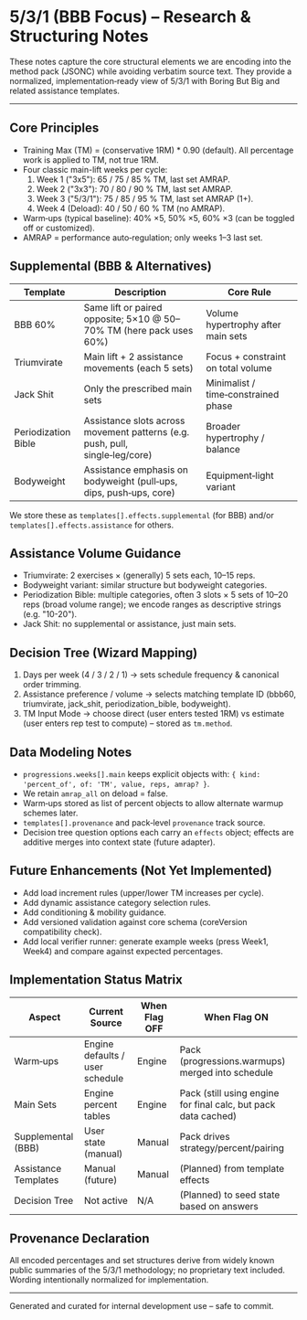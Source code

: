 # 5/3/1 (BBB Focus) – Research & Structuring Notes

These notes capture the core structural elements we are encoding into the method pack (JSONC) while avoiding verbatim source text. They provide a normalized, implementation‑ready view of 5/3/1 with Boring But Big and related assistance templates.

---
## Core Principles
- Training Max (TM) = (conservative 1RM) * 0.90 (default). All percentage work is applied to TM, not true 1RM.
- Four classic main-lift weeks per cycle:
  1. Week 1 ("3x5"): 65 / 75 / 85 % TM, last set AMRAP.
  2. Week 2 ("3x3"): 70 / 80 / 90 % TM, last set AMRAP.
  3. Week 3 ("5/3/1"): 75 / 85 / 95 % TM, last set AMRAP (1+).
  4. Week 4 (Deload): 40 / 50 / 60 % TM (no AMRAP).
- Warm‑ups (typical baseline): 40% ×5, 50% ×5, 60% ×3 (can be toggled off or customized).
- AMRAP = performance auto‑regulation; only weeks 1–3 last set.

## Supplemental (BBB & Alternatives)
| Template | Description | Core Rule |
|----------|-------------|-----------|
| BBB 60%  | Same lift or paired opposite; 5×10 @ 50–70% TM (here pack uses 60%) | Volume hypertrophy after main sets |
| Triumvirate | Main lift + 2 assistance movements (each 5 sets) | Focus + constraint on total volume |
| Jack Shit | Only the prescribed main sets | Minimalist / time‑constrained phase |
| Periodization Bible | Assistance slots across movement patterns (e.g. push, pull, single‑leg/core) | Broader hypertrophy / balance |
| Bodyweight | Assistance emphasis on bodyweight (pull‑ups, dips, push‑ups, core) | Equipment‑light variant |

We store these as `templates[].effects.supplemental` (for BBB) and/or `templates[].effects.assistance` for others.

## Assistance Volume Guidance
- Triumvirate: 2 exercises × (generally) 5 sets each, 10–15 reps.
- Bodyweight variant: similar structure but bodyweight categories.
- Periodization Bible: multiple categories, often 3 slots × 5 sets of 10–20 reps (broad volume range); we encode ranges as descriptive strings (e.g. "10-20").
- Jack Shit: no supplemental or assistance, just main sets.

## Decision Tree (Wizard Mapping)
1. Days per week (4 / 3 / 2 / 1) → sets schedule frequency & canonical order trimming.
2. Assistance preference / volume → selects matching template ID (bbb60, triumvirate, jack_shit, periodization_bible, bodyweight).
3. TM Input Mode → choose direct (user enters tested 1RM) vs estimate (user enters rep test to compute) – stored as `tm.method`.

## Data Modeling Notes
- `progressions.weeks[].main` keeps explicit objects with: `{ kind: 'percent_of', of: 'TM', value, reps, amrap? }`.
- We retain `amrap_all` on deload = false.
- Warm‑ups stored as list of percent objects to allow alternate warmup schemes later.
- `templates[].provenance` and pack‑level `provenance` track source.
- Decision tree question options each carry an `effects` object; effects are additive merges into context state (future adapter).

## Future Enhancements (Not Yet Implemented)
- Add load increment rules (upper/lower TM increases per cycle).
- Add dynamic assistance category selection rules.
- Add conditioning & mobility guidance.
- Add versioned validation against core schema (coreVersion compatibility check).
- Add local verifier runner: generate example weeks (press Week1, Week4) and compare against expected percentages.

## Implementation Status Matrix
| Aspect | Current Source | When Flag OFF | When Flag ON |
|--------|----------------|---------------|--------------|
| Warm‑ups | Engine defaults / user schedule | Engine | Pack (progressions.warmups) merged into schedule |
| Main Sets | Engine percent tables | Engine | Pack (still using engine for final calc, but pack data cached) |
| Supplemental (BBB) | User state (manual) | Manual | Pack drives strategy/percent/pairing |
| Assistance Templates | Manual (future) | Manual | (Planned) from template effects |
| Decision Tree | Not active | N/A | (Planned) to seed state based on answers |

## Provenance Declaration
All encoded percentages and set structures derive from widely known public summaries of the 5/3/1 methodology; no proprietary text included. Wording intentionally normalized for implementation.

---
Generated and curated for internal development use – safe to commit.
